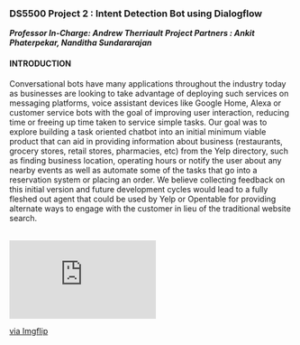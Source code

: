 ### DS5500 Project 2 : Intent Detection Bot using Dialogflow
***Professor In-Charge: Andrew Therriault***
***Project Partners : Ankit Phaterpekar, Nanditha Sundararajan***

#### INTRODUCTION ####
Conversational bots have many applications throughout the industry today as businesses are looking to take advantage of deploying such services on messaging platforms, voice assistant devices like Google Home, Alexa or customer service bots with the goal of improving user interaction, reducing time or freeing up time taken to service simple tasks.
Our goal was to explore building a task oriented chatbot into an initial minimum viable product that can aid in providing information about business (restaurants, grocery stores, retail stores, pharmacies, etc) from the Yelp directory, such as finding business location, operating hours or notify the user about any nearby events as well as  automate some of the tasks that go into a reservation system or placing an order. We believe collecting feedback on this initial version and future development cycles would lead to a fully fleshed out agent that could be used by Yelp or Opentable for providing alternate ways to engage with the customer in lieu of the traditional website search.
<br />
<br />
<div style="width:260px;max-width:100%;"><div style="height:0;padding-bottom:53.46%;position:relative;"><iframe width="260" height="139" style="position:absolute;top:0;left:0;width:100%;height:100%;" frameBorder="0" src="https://imgflip.com/embed/4ark0m"></iframe></div><p><a href="https://imgflip.com/gif/4ark0m">via Imgflip</a></p></div>






